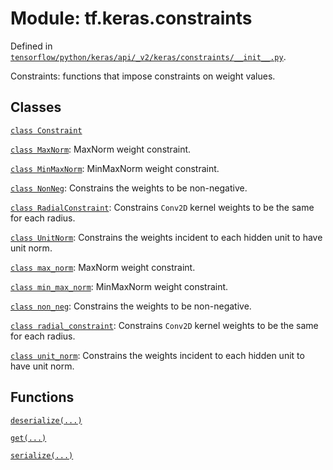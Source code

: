 <div itemscope itemtype="http://developers.google.com/ReferenceObject">
<meta itemprop="name" content="tf.keras.constraints" />
<meta itemprop="path" content="Stable" />
</div>

# Module: tf.keras.constraints



Defined in [`tensorflow/python/keras/api/_v2/keras/constraints/__init__.py`](/code/stable/tensorflow/python/keras/api/_v2/keras/constraints/__init__.py).

Constraints: functions that impose constraints on weight values.

## Classes

[`class Constraint`](../../tf/keras/constraints/Constraint.md)

[`class MaxNorm`](../../tf/keras/constraints/MaxNorm.md): MaxNorm weight constraint.

[`class MinMaxNorm`](../../tf/keras/constraints/MinMaxNorm.md): MinMaxNorm weight constraint.

[`class NonNeg`](../../tf/keras/constraints/NonNeg.md): Constrains the weights to be non-negative.

[`class RadialConstraint`](../../tf/keras/constraints/RadialConstraint.md): Constrains `Conv2D` kernel weights to be the same for each radius.

[`class UnitNorm`](../../tf/keras/constraints/UnitNorm.md): Constrains the weights incident to each hidden unit to have unit norm.

[`class max_norm`](../../tf/keras/constraints/MaxNorm.md): MaxNorm weight constraint.

[`class min_max_norm`](../../tf/keras/constraints/MinMaxNorm.md): MinMaxNorm weight constraint.

[`class non_neg`](../../tf/keras/constraints/NonNeg.md): Constrains the weights to be non-negative.

[`class radial_constraint`](../../tf/keras/constraints/RadialConstraint.md): Constrains `Conv2D` kernel weights to be the same for each radius.

[`class unit_norm`](../../tf/keras/constraints/UnitNorm.md): Constrains the weights incident to each hidden unit to have unit norm.

## Functions

[`deserialize(...)`](../../tf/keras/constraints/deserialize.md)

[`get(...)`](../../tf/keras/constraints/get.md)

[`serialize(...)`](../../tf/keras/constraints/serialize.md)

